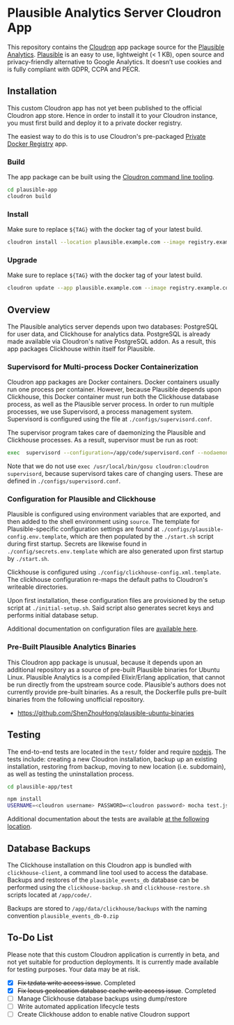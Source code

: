 # Plausible Analytics Server Cloudron App

This repository contains the [Cloudron](cloudron.io) app package source for the [Plausible Analytics](https://github.com/plausible/analytics). [Plausible](https://plausible.io/) is an easy to use, lightweight (< 1 KB), open source and privacy-friendly alternative to Google Analytics. It doesn’t use cookies and is fully compliant with GDPR, CCPA and PECR.

## Installation

This custom Cloudron app has not yet been published to the official Cloudron app store. Hence in order to install it to your Cloudron instance, you must first build and deploy it to a private docker registry.

The easiest way to do this is to use Cloudron's pre-packaged [Private Docker Registry](https://docs.cloudron.io/apps/docker-registry/) app.

### Build

The app package can be built using the [Cloudron command line tooling](https://cloudron.io/references/cli.html).

```bash
cd plausible-app
cloudron build
```

### Install

Make sure to replace `${TAG}` with the docker tag of your latest build.

```bash
cloudron install --location plausible.example.com --image registry.example.com/plausible-app:${TAG}
```

### Upgrade

Make sure to replace `${TAG}` with the docker tag of your latest build.

```bash
cloudron update --app plausible.example.com --image registry.example.com/plausible-app:${TAG}
```

## Overview

The Plausible analytics server depends upon two databases: PostgreSQL for user data, and Clickhouse for analytics data. PostgreSQL is already made available via Cloudron's native PostgreSQL addon. As a result, this app packages Clickhouse within itself for Plausible.

### Supervisord for Multi-process Docker Containerization

Cloudron app packages are Docker containers. Docker containers usually run one process per container. However, because Plausible depends upon Clickhouse, this Docker container must run both the Clickhouse database process, as well as the Plausible server process. In order to run multiple processes, we use Supervisord, a process management system. Supervisord is configured using the file at `./configs/supervisord.conf`.

The supervisor program takes care of daemonizing the Plausible and Clickhouse processes. As a result, supervisor must be run as root:

```bash
exec  supervisord --configuration=/app/code/supervisord.conf --nodaemon
```

Note that we do not use `exec /usr/local/bin/gosu cloudron:cloudron supervisord`, because supervisord takes care of changing users. These are defined in `./configs/supervisord.conf`.

### Configuration for Plausible and Clickhouse

Plausible is configured using environment variables that are exported, and then added to the shell environment using `source`. The template for Plausible-specific configuration settings are found at `./configs/plausible-config.env.template`, which are then populated by the `./start.sh` script during first startup. Secrets are likewise found in `./config/secrets.env.template` which are also generated upon first startup by `./start.sh`.

Clickhouse is configured using `./config/clickhouse-config.xml.template`. The clickhouse configuration re-maps the default paths to Cloudron's writeable directories. 

Upon first installation, these configuration files are provisioned by the setup script at `./initial-setup.sh`. Said script also generates secret keys and performs initial database setup.

Additional documentation on configuration files are [available here](./configs/README.md).

### Pre-Built Plausible Analytics Binaries

This Cloudron app package is unusual, because it depends upon an additional repository as a source of pre-built Plausible binaries for Ubuntu Linux. Plausible Analytics is a compiled Elixir/Erlang application, that cannot be run directly from the upstream source code. Plausible's authors does not currently provide pre-built binaries. As a result, the Dockerfile pulls pre-built binaries from the following unofficial repository.

* https://github.com/ShenZhouHong/plausible-ubuntu-binaries

## Testing

The end-to-end tests are located in the `test/` folder and require [nodejs](http://nodejs.org/). The tests include: creating a new Cloudron installation, backup up an existing installation, restoring from backup, moving to new location (i.e. subdomain), as well as testing the uninstallation process.

```bash
cd plausible-app/test

npm install
USERNAME=<cloudron username> PASSWORD=<cloudron password> mocha test.js
```

Additional documentation about the tests are available [at the following location](./test/README.md).

## Database Backups

The Clickhouse installation on this Cloudron app is bundled with `clickhouse-client`, a command line tool used to access the database. Backups and restores of the `plausible_events_db` database can be performed using the `clickhouse-backup.sh` and `clickhouse-restore.sh` scripts located at `/app/code/`.

Backups are stored to `/app/data/clickhouse/backups` with the naming convention `plausible_events_db-0.zip`

## To-Do List

Please note that this custom Cloudron application is currently in beta, and not yet suitable for production deployments. It is currently made available for testing purposes. Your data may be at risk.

 - [X] ~~Fix tzdata write access issue~~. Completed
 - [X] ~~Fix locus geolocation database cache write access issue~~. Completed
 - [ ] Manage Clickhouse database backups using dump/restore
 - [ ] Write automated application lifecycle tests
 - [ ] Create Clickhouse addon to enable native Cloudron support
